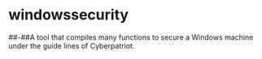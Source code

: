 # windowssecurity
##-##A tool that compiles many functions to secure a Windows machine under the guide lines of Cyberpatriot.

